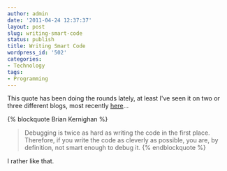 ```yaml
---
author: admin
date: '2011-04-24 12:37:37'
layout: post
slug: writing-smart-code
status: publish
title: Writing Smart Code
wordpress_id: '502'
categories:
- Technology
tags:
- Programming
---
```


This quote has been doing the rounds lately, at least I've seen it on two or three different blogs, most recently [here](http://shapeof.com/archives/2011/04/regarding_simplicity.html)…

{% blockquote Brian Kernighan %}
> Debugging is twice as hard as writing the code in the first place.
> Therefore, if you write the code as cleverly as possible, you are, by
> definition, not smart enough to debug it.
{% endblockquote %}

I rather like that.

